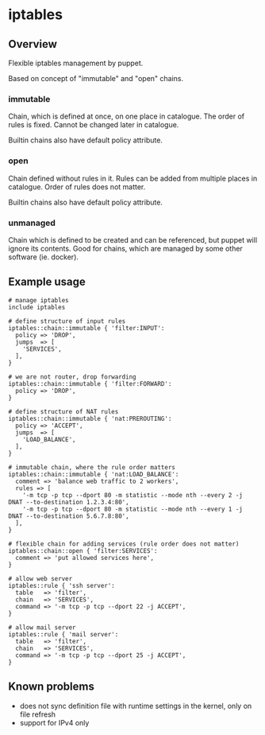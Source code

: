 # iptables

## Overview

Flexible iptables management by puppet.

Based on concept of "immutable" and "open" chains.

### immutable

Chain, which is defined at once, on one place in catalogue. The order of rules is fixed. Cannot be changed later in catalogue.

Builtin chains also have default policy attribute.

### open

Chain defined without rules in it. Rules can be added from multiple places in catalogue. Order of rules does not matter.

Builtin chains also have default policy attribute.

### unmanaged

Chain which is defined to be created and can be referenced, but puppet will ignore its contents. Good for chains, which are managed by some other software (ie. docker).

## Example usage

    # manage iptables
    include iptables

    # define structure of input rules
    iptables::chain::immutable { 'filter:INPUT':
      policy => 'DROP',
      jumps  => [
        'SERVICES',
      ],
    }

    # we are not router, drop forwarding
    iptables::chain::immutable { 'filter:FORWARD':
      policy => 'DROP',
    }

    # define structure of NAT rules
    iptables::chain::immutable { 'nat:PREROUTING':
      policy => 'ACCEPT',
      jumps  => [
        'LOAD_BALANCE',
      ],
    }

    # immutable chain, where the rule order matters
    iptables::chain::immutable { 'nat:LOAD_BALANCE':
      comment => 'balance web traffic to 2 workers',
      rules => [
        '-m tcp -p tcp --dport 80 -m statistic --mode nth --every 2 -j DNAT --to-destination 1.2.3.4:80',
        '-m tcp -p tcp --dport 80 -m statistic --mode nth --every 1 -j DNAT --to-destination 5.6.7.8:80',
      ],
    }

    # flexible chain for adding services (rule order does not matter)
    iptables::chain::open { 'filter:SERVICES':
      comment => 'put allowed services here',
    }

    # allow web server
    iptables::rule { 'ssh server':
      table   => 'filter',
      chain   => 'SERVICES',
      command => '-m tcp -p tcp --dport 22 -j ACCEPT',
    }

    # allow mail server
    iptables::rule { 'mail server':
      table   => 'filter',
      chain   => 'SERVICES',
      command => '-m tcp -p tcp --dport 25 -j ACCEPT',
    }

## Known problems
* does not sync definition file with runtime settings in the kernel, only on file refresh
* support for IPv4 only
